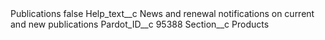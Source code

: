 <?xml version="1.0" encoding="UTF-8"?>
<CustomMetadata xmlns="http://soap.sforce.com/2006/04/metadata" xmlns:xsi="http://www.w3.org/2001/XMLSchema-instance" xmlns:xsd="http://www.w3.org/2001/XMLSchema">
    <label>Publications</label>
    <protected>false</protected>
    <values>
        <field>Help_text__c</field>
        <value xsi:type="xsd:string">News and renewal notifications on current and new publications</value>
    </values>
    <values>
        <field>Pardot_ID__c</field>
        <value xsi:type="xsd:string">95388</value>
    </values>
    <values>
        <field>Section__c</field>
        <value xsi:type="xsd:string">Products</value>
    </values>
</CustomMetadata>

